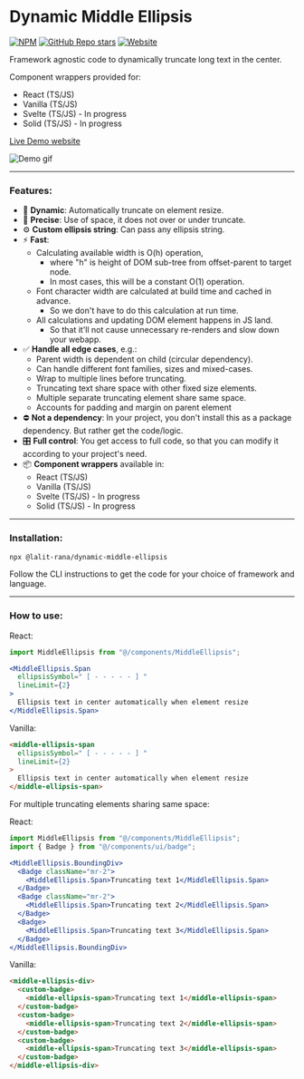 # Dynamic Middle Ellipsis

[![NPM](https://img.shields.io/npm/v/@lalit-rana/dynamic-middle-ellipsis)](https://www.npmjs.com/package/@lalit-rana/dynamic-middle-ellipsis)
[![GitHub Repo stars](https://img.shields.io/github/stars/LalitSinghRana/dynamic-middle-ellipsis)](https://github.com/LalitSinghRana/dynamic-middle-ellipsis.git)
[![Website](https://img.shields.io/website?url=https%3A%2F%2Fdynamic-middle-ellipsis.vercel.app%2F)](https://dynamic-middle-ellipsis.vercel.app/)


Framework agnostic code to dynamically truncate long text in the center. 


Component wrappers provided for:
  - React (TS/JS)
  - Vanilla (TS/JS)
  - Svelte (TS/JS) - In progress
  - Solid (TS/JS) - In progress

[Live Demo website](https://dynamic-middle-ellipsis.vercel.app/)

![Demo gif](https://github.com/LalitSinghRana/dynamic-middle-ellipsis/assets/31415645/d0f97746-1129-44f0-8cbe-c5c10f477dd6)

---
### Features:

- :ocean: **Dynamic**: Automatically truncate on element resize.
- :dart: **Precise**: Use of space,  it does not over or under truncate.
- :gear: **Custom ellipsis string**: Can pass any ellipsis string.
- :zap: **Fast**:
  - Calculating available width is O(h) operation, 
      - where "h" is height of DOM sub-tree from offset-parent to target node.
      - In most cases, this will be a constant O(1) operation.
  - Font character width are calculated at build time and cached in advance. 
      - So we don't have to do this calculation at run time.
  - All calculations and updating DOM element happens in JS land.
      - So that it'll not cause unnecessary re-renders and slow down your webapp.
- :white_check_mark: **Handle all edge cases**, e.g.:
  - Parent width is dependent on child (circular dependency).
  - Can handle different font families, sizes and mixed-cases.
  - Wrap to multiple lines before truncating.
  - Truncating text share space with other fixed size elements.
  - Multiple separate truncating element share same space.
  - Accounts for padding and margin on parent element
- :no_entry: **Not a dependency**: In your project, you don't install this as a package dependency. But rather get the code/logic.
- :control_knobs: **Full control**: You get access to full code, so that you can modify it according to your project's need.
- :package: **Component wrappers** available in:
  - React (TS/JS)
  - Vanilla (TS/JS)
  - Svelte (TS/JS) - In progress
  - Solid (TS/JS) - In progress

---

### Installation:

```bash
npx @lalit-rana/dynamic-middle-ellipsis 
```

Follow the CLI instructions to get the code for your choice of framework and language.

---

### How to use:

React:
```jsx
import MiddleEllipsis from "@/components/MiddleEllipsis";

<MiddleEllipsis.Span
  ellipsisSymbol=" [ - - - - - ] "
  lineLimit={2}
>
  Ellipsis text in center automatically when element resize
</MiddleEllipsis.Span>
```

Vanilla:
```html
<middle-ellipsis-span
  ellipsisSymbol=" [ - - - - - ] "
  lineLimit={2}
>
  Ellipsis text in center automatically when element resize
</middle-ellipsis-span>
```



For multiple truncating elements sharing same space:

React:
```jsx
import MiddleEllipsis from "@/components/MiddleEllipsis";
import { Badge } from "@/components/ui/badge";

<MiddleEllipsis.BoundingDiv>
  <Badge className="mr-2">
    <MiddleEllipsis.Span>Truncating text 1</MiddleEllipsis.Span>
  </Badge>
  <Badge className="mr-2">
    <MiddleEllipsis.Span>Truncating text 2</MiddleEllipsis.Span>
  </Badge>
  <Badge>
    <MiddleEllipsis.Span>Truncating text 3</MiddleEllipsis.Span>
  </Badge>
</MiddleEllipsis.BoundingDiv>
```

Vanilla:
```html
<middle-ellipsis-div>
  <custom-badge>
    <middle-ellipsis-span>Truncating text 1</middle-ellipsis-span>
  </custom-badge>
  <custom-badge>
    <middle-ellipsis-span>Truncating text 2</middle-ellipsis-span>
  </custom-badge>
  <custom-badge>
    <middle-ellipsis-span>Truncating text 3</middle-ellipsis-span>
  </custom-badge>
</middle-ellipsis-div>
```